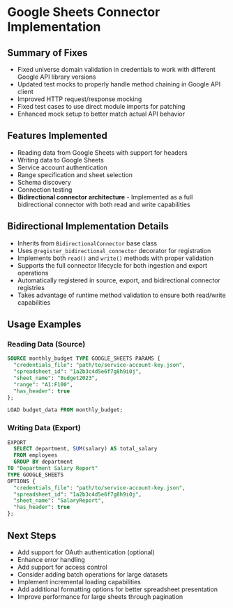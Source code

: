 # Google Sheets Connector Implementation

## Summary of Fixes
- Fixed universe domain validation in credentials to work with different Google API library versions
- Updated test mocks to properly handle method chaining in Google API client
- Improved HTTP request/response mocking
- Fixed test cases to use direct module imports for patching
- Enhanced mock setup to better match actual API behavior

## Features Implemented
- Reading data from Google Sheets with support for headers
- Writing data to Google Sheets
- Service account authentication
- Range specification and sheet selection
- Schema discovery
- Connection testing
- **Bidirectional connector architecture** - Implemented as a full bidirectional connector with both read and write capabilities

## Bidirectional Implementation Details
- Inherits from `BidirectionalConnector` base class
- Uses `@register_bidirectional_connector` decorator for registration
- Implements both `read()` and `write()` methods with proper validation
- Supports the full connector lifecycle for both ingestion and export operations
- Automatically registered in source, export, and bidirectional connector registries
- Takes advantage of runtime method validation to ensure both read/write capabilities

## Usage Examples

### Reading Data (Source)
```sql
SOURCE monthly_budget TYPE GOOGLE_SHEETS PARAMS {
  "credentials_file": "path/to/service-account-key.json",
  "spreadsheet_id": "1a2b3c4d5e6f7g8h9i0j",
  "sheet_name": "Budget2023",
  "range": "A1:F100",
  "has_header": true
};

LOAD budget_data FROM monthly_budget;
```

### Writing Data (Export)
```sql
EXPORT
  SELECT department, SUM(salary) AS total_salary
  FROM employees
  GROUP BY department
TO "Department Salary Report"
TYPE GOOGLE_SHEETS
OPTIONS {
  "credentials_file": "path/to/service-account-key.json",
  "spreadsheet_id": "1a2b3c4d5e6f7g8h9i0j",
  "sheet_name": "SalaryReport",
  "has_header": true
};
```

## Next Steps
- Add support for OAuth authentication (optional)
- Enhance error handling
- Add support for access control
- Consider adding batch operations for large datasets
- Implement incremental loading capabilities
- Add additional formatting options for better spreadsheet presentation
- Improve performance for large sheets through pagination 